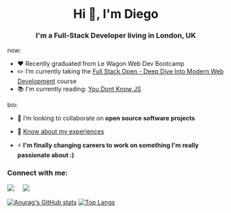 <h1 align="center">Hi 👋, I'm Diego</h1>
<h3 align="center">I'm a Full-Stack Developer living in London, UK</h3>

now:
* :hearts: Recently graduated from Le Wagon Web Dev Bootcamp
* :pencil2: I’m currently taking the [Full Stack Open - Deep Dive Into Modern Web Development](https://fullstackopen.com/en/#course-contents) course
* :books: I'm currently reading: [You Dont Know JS](https://github.com/getify/You-Dont-Know-JS)

bio:
* 👯 I’m looking to collaborate on **open source software projects**

* 📄 [Know about my experiences](https://resume.io/r/lbWzFTT5O)

* ⚡ **I'm finally changing careers to work on something I'm really passionate about :)**

<h3 align="left">Connect with me:</h3>
<p align="left">
<a target="_blank"href="https://linkedin.com/in/diegorramos84"><img src="https://img.shields.io/badge/linkedin-%230077B5.svg?&style=for-the-badge&logo=linkedin&logoColor=white" /></a>&nbsp;&nbsp;&nbsp;&nbsp;
<a href="mailto:diegorramos84i@gmail.com?subject=Hello%20Diego,%20From%20Github"><img src="https://img.shields.io/badge/gmail-%23D14836.svg?&style=for-the-badge&logo=gmail&logoColor=white" /></a>&nbsp;&nbsp;&nbsp;&nbsp;
</p>


[![Anurag's GitHub stats](https://github-readme-stats.vercel.app/api?username=diegorramos84&show_icons=true&count_private=true&theme=dracula&hide_border=true)](https://github.com/diegorramos84)
[![Top Langs](https://github-readme-stats.vercel.app/api/top-langs/?username=diegorramos84&layout=compact&theme=dracula&hide_border=true)](https://github.com/diegorramos84)
